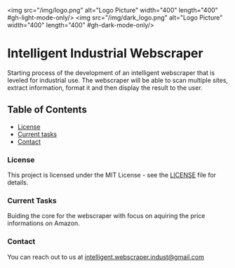 <img src="/img/logo.png" alt="Logo Picture" width="400" length="400" #gh-light-mode-only/> <img src="/img/dark_logo.png" alt="Logo Picture" width="400" length="400" #gh-dark-mode-only/>


# Intelligent Industrial Webscraper


Starting process of the development of an intelligent webscraper that is leveled for industrial use. The webscraper will be able to scan multiple sites, extract information, format it and then display the result to the user.


## Table of Contents

<!-- - [Installation](#installation)
- [Usage](#usage)
- [Features](#features)
- [Contributing](#contributing) -->
- [License](#license)
- [Current tasks](#current)
- [Contact](#contact)
<!-- - [Acknowledgements](#acknowledgements) -->


### License

This project is licensed under the MIT License - see the [LICENSE](LICENSE) file for details.


### Current Tasks

Buiding the core for the webscraper with focus on aquiring the price informations on Amazon.


### Contact

You can reach out to us at [intelligent.webscraper.indust@gmail.com](mailto:intelligent.webscraper.indust@gmail.com)



